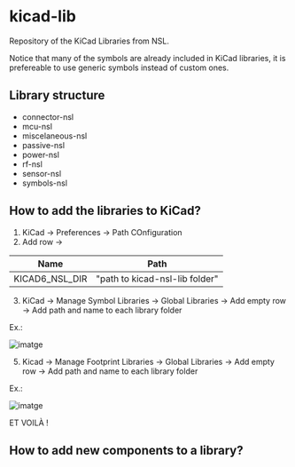 # kicad-lib
Repository of the KiCad Libraries from NSL. 

Notice that many of the symbols are already included in KiCad libraries, it is prefereable to use generic symbols instead of custom ones.

## Library structure

- connector-nsl
- mcu-nsl
- miscelaneous-nsl
- passive-nsl
- power-nsl
- rf-nsl
- sensor-nsl
- symbols-nsl

## How to add the libraries to KiCad?
1. KiCad -> Preferences -> Path COnfiguration
2. Add row -> 


| Name                     | Path                           |
|--------------------------|--------------------------------|
| KICAD6_NSL_DIR    | "path to kicad-nsl-lib folder" |

3. KiCad -> Manage Symbol Libraries -> Global Libraries -> Add empty row -> Add path and name to each library folder

Ex.:

![imatge](https://user-images.githubusercontent.com/33161309/214277205-10214f6f-36db-4ddc-a536-5cdb4c78060d.png)


5. Kicad -> Manage Footprint Libraries -> Global Libraries -> Add empty row -> Add path and name to each library folder

Ex.:

![imatge](https://user-images.githubusercontent.com/33161309/214279883-be8d7a30-d2a7-4698-a9a9-e2a65efdd84a.png)



ET VOILÀ !


## How to add new components to a library?
